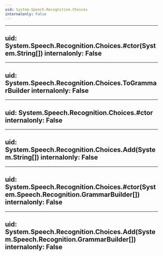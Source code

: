 ```yaml
---
uid: System.Speech.Recognition.Choices
internalonly: False
---
```


---
uid: System.Speech.Recognition.Choices.#ctor(System.String[])
internalonly: False
---

---
uid: System.Speech.Recognition.Choices.ToGrammarBuilder
internalonly: False
---

---
uid: System.Speech.Recognition.Choices.#ctor
internalonly: False
---

---
uid: System.Speech.Recognition.Choices.Add(System.String[])
internalonly: False
---

---
uid: System.Speech.Recognition.Choices.#ctor(System.Speech.Recognition.GrammarBuilder[])
internalonly: False
---

---
uid: System.Speech.Recognition.Choices.Add(System.Speech.Recognition.GrammarBuilder[])
internalonly: False
---
